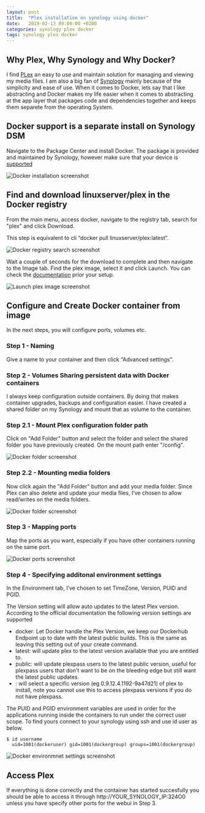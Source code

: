 ```yaml
---
layout: post
title:  "Plex installation on synology using docker"
date:   2019-02-13 09:00:00 +0200
categories: synology plex docker
tags: synology plex docker
---
```


## Why Plex, Why Synology and Why Docker?
I find [PLex](https://blog.irakliskyriakidis.eu/synology/plex/2019/02/12/plex.html) an easy to use and maintain solution for managing and viewing my media files. I am also a big fan of [Synology](https://blog.irakliskyriakidis.eu/synology/plex/gmvault/docker/portainer/2019/02/11/synology.html) mainly because of the simplicity and ease of use. When it comes to Docker, lets say that I like abstracting and Docker makes my life easier when it comes to abstracting at the app layer that packages code and dependencies together and keeps them separete from the operating System.

## Docker support is a separate install on Synology DSM
Navigate to the Package Center and install Docker. The package is provided and maintained by Synology, however make sure that your device is [supported](https://www.synology.com/en-global/dsm/packages/Docker)

![Docker installation screenshot]({{site.url}}/assets/plex-installation-synology-docker/Docker.png)

## Find and download linuxserver/plex in the Docker registry
From the main menu, access docker, navigate to the registry tab, search for "plex" and click Download.

This step is equivalent to cli “docker pull linuxserver/plex:latest”.

![Docker registry search screenshot]({{site.url}}/assets/plex-installation-synology-docker/DockerRegistry.png)

Wait a couple of seconds for the download to complete and then navigate to the Image tab. Find the plex image, select it and click Launch. You can check the [documentation](https://hub.docker.com/r/linuxserver/plex/) prior your setup.

![Launch plex image screenshot]({{site.url}}/assets/plex-installation-synology-docker/DockerLaunch.png)

## Configure and Create Docker container from image
In the next steps, you will configure ports, volumes etc.

### Step 1 - Naming
Give a name to your container and then click "Advanced settings".

### Step 2 - Volumes Sharing persistent data with Docker containers
I always keep configuration outside containers. By doing that makes container upgrades, backups and configuration easier. I have created a shared folder on my Synology and mount that as volume to the container.

### Step 2.1 - Mount Plex configuration folder path

Click on "Add Folder" button and select the folder and select the shared folder you have previously created. On the mount path enter "/config".

![Docker folder screenshot]({{site.url}}/assets/plex-installation-synology-docker/DockerFolder.png)

### Step 2.2 - Mounting media folders

Now click again the "Add Folder" button and add your media folder. Since Plex can also delete and update your media files, I’ve chosen to allow read/writes on the media folders.

![Docker folder screenshot]({{site.url}}/assets/plex-installation-synology-docker/DockerDirectories.png)

### Step 3 - Mapping ports
Map the ports as you want, especially if you have other containers running on the same port.

![Docker ports screenshot]({{site.url}}/assets/plex-installation-synology-docker/DockerPorts.png)

### Step 4 - Specifying additonal environment settings
In the Environment tab, I’ve chosen to set TimeZone, Version, PUID and PGID.

The Version setting will allow auto updates to the latest Plex version. According to the official documentation the following version settings are supported

* docker: Let Docker handle the Plex Version, we keep our Dockerhub Endpoint up to date with the latest public builds. This is the same as leaving this setting out of your create command.
* latest: will update plex to the latest version available that you are entitled to.
* public: will update plexpass users to the latest public version, useful for plexpass users that don't want to be on the bleeding edge but still want the latest public updates.
* <specific-version>: will select a specific version (eg 0.9.12.4.1192-9a47d21) of plex to install, note you cannot use this to access plexpass versions if you do not have plexpass.

The PUID and PGID environment variables are used in order for the applications running inside the containers to run under the correct user scope. To find yours connect to your synology using ssh and use id user as below.

```shell
$ id username
  uid=1001(dockeruser) gid=1001(dockergroup) groups=1001(dockergroup)
```

![Docker environmnet settings screenshot]({{site.url}}/assets/plex-installation-synology-docker/DockerEnvironmentSettings.png)

## Access Plex
If everything is done correctly and the container has started succesfully you should be able to access it through http://YOUR_SYNOLOGY_IP:324O0 unless you have specify other ports for the webui in Step 3.